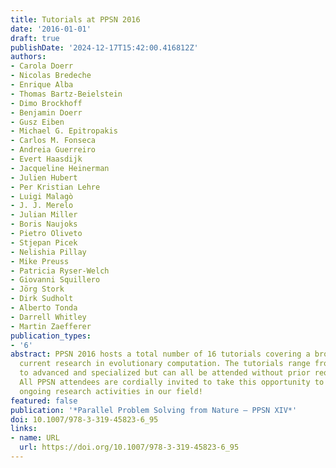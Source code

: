 ```yaml
---
title: Tutorials at PPSN 2016
date: '2016-01-01'
draft: true
publishDate: '2024-12-17T15:42:00.416812Z'
authors:
- Carola Doerr
- Nicolas Bredeche
- Enrique Alba
- Thomas Bartz-Beielstein
- Dimo Brockhoff
- Benjamin Doerr
- Gusz Eiben
- Michael G. Epitropakis
- Carlos M. Fonseca
- Andreia Guerreiro
- Evert Haasdijk
- Jacqueline Heinerman
- Julien Hubert
- Per Kristian Lehre
- Luigi Malagò
- J. J. Merelo
- Julian Miller
- Boris Naujoks
- Pietro Oliveto
- Stjepan Picek
- Nelishia Pillay
- Mike Preuss
- Patricia Ryser-Welch
- Giovanni Squillero
- Jörg Stork
- Dirk Sudholt
- Alberto Tonda
- Darrell Whitley
- Martin Zaefferer
publication_types:
- '6'
abstract: PPSN 2016 hosts a total number of 16 tutorials covering a broad range of
  current research in evolutionary computation. The tutorials range from introductory
  to advanced and specialized but can all be attended without prior requirements.
  All PPSN attendees are cordially invited to take this opportunity to learn about
  ongoing research activities in our field!
featured: false
publication: '*Parallel Problem Solving from Nature – PPSN XIV*'
doi: 10.1007/978-3-319-45823-6_95
links:
- name: URL
  url: https://doi.org/10.1007/978-3-319-45823-6_95
---
```


